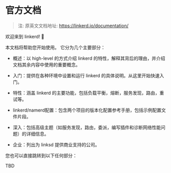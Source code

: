 # 官方文档

> 注: 原英文文档地址: https://linkerd.io/documentation/

欢迎来到 linkerd! 👋

本文档将帮助您开始使用。 它分为几个主要部分：

- 概述：以 high-level 的方式介绍 linkerd 的特性，解释其背后的理由，并介绍文档其余内容中使用的重要概念。

- 入门：提供在各种环境中设置和运行 linkerd 的具体说明。从这里开始快速入门。

- 特性：涵盖 linkerd 的主要功能，包括负载平衡，熔断，服务发现，路由，重试等。

- linkerd/namerd配置：包含两个项目的版本化配置参考手册，包括示例配置文件片段。

- 深入：包括高级主题（如服务发现，路由，委派，编写插件和诊断网络性能问题）的详细信息。

- 企业：列出为 linksd 提供商业支持的公司。

您也可以直接跳转到以下任何部分：

TBD







